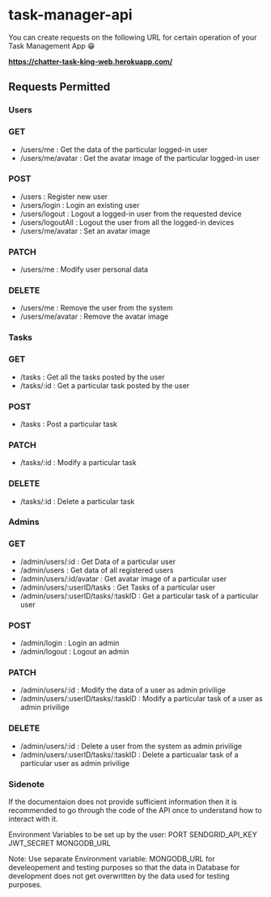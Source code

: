 # task-manager-api

You can create requests on the following URL for certain operation of your Task Management App :grin:

**https://chatter-task-king-web.herokuapp.com/**

## Requests Permitted

### **Users**

### GET
- /users/me : Get the data of the particular logged-in user 
- /users/me/avatar : Get the avatar image of the particular logged-in user 

### POST
- /users : Register new user
- /users/login : Login an existing user
- /users/logout : Logout a logged-in user from the requested device
- /users/logoutAll : Logout the user from all the logged-in devices
- /users/me/avatar : Set an avatar image

### PATCH
- /users/me : Modify user personal data

### DELETE
- /users/me : Remove the user from the system
- /users/me/avatar : Remove the avatar image 

### **Tasks**

### GET
- /tasks : Get all the tasks posted by the user
- /tasks/:id : Get a particular task posted by the user

### POST
- /tasks : Post a particular task
### PATCH
- /tasks/:id : Modify a particular task

### DELETE
- /tasks/:id : Delete a particular task

### **Admins**

### GET
- /admin/users/:id : Get Data of a particular user
- /admin/users : Get data of all registered users
- /admin/users/:id/avatar : Get avatar image of a particular user
- /admin/users/:userID/tasks : Get Tasks of a particular user
- /admin/users/:userID/tasks/:taskID : Get a particular task of a particular user

### POST
- /admin/login : Login an admin 
- /admin/logout : Logout an admin

### PATCH
- /admin/users/:id : Modify the data of a user as admin privilige
- /admin/users/:userID/tasks/:taskID : Modify a particular task of a user as admin privilige

### DELETE
- /admin/users/:id : Delete a user from the system as admin privilige
- /admin/users/:userID/tasks/:taskID : Delete a particualar task of a particular user as admin privilige


### Sidenote

If the documentaion does not provide sufficient information then it is recommended to go through the code of the API once to understand how to interact with it.

Environment Variables to be set up by the user:
  PORT
  SENDGRID_API_KEY
  JWT_SECRET
  MONGODB_URL
  
Note:
Use separate Environment variable: MONGODB_URL for develeopement and testing purposes so that the data in Database for development does not get overwritten by the data used for testing purposes.     

